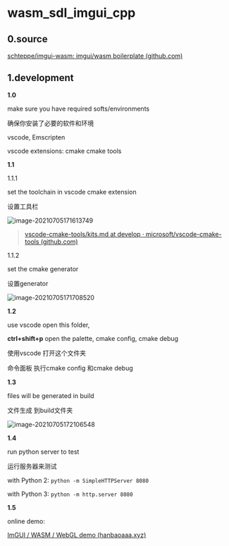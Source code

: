 # wasm_sdl_imgui_cpp

## 0.source

[schteppe/imgui-wasm: imgui/wasm boilerplate (github.com)](https://github.com/schteppe/imgui-wasm)

## 1.development

**1.0**

make sure you have required softs/environments

确保你安装了必要的软件和环境

vscode, Emscripten

vscode extensions: cmake cmake tools

**1.1**

1.1.1

set the toolchain in vscode cmake extension

设置工具栏

![image-20210705171613749](https://hanbaoaaa.xyz/tuchuang/images/2021/07/05/image-20210705171613749.png)

> [vscode-cmake-tools/kits.md at develop · microsoft/vscode-cmake-tools (github.com)](https://github.com/microsoft/vscode-cmake-tools/blob/develop/docs/kits.md)

1.1.2

set the cmake generator

设置generator

![image-20210705171708520](https://hanbaoaaa.xyz/tuchuang/images/2021/07/05/image-20210705171708520.png)

**1.2**

use vscode open this folder,

**ctrl+shift+p**  open the palette, cmake config, cmake debug

使用vscode 打开这个文件夹

命令面板 执行cmake config 和cmake debug

**1.3** 

files will be generated in build

文件生成 到build文件夹

![image-20210705172106548](https://hanbaoaaa.xyz/tuchuang/images/2021/07/05/image-20210705172106548.png)

**1.4**

run python server to test

运行服务器来测试

with Python 2: ```python -m SimpleHTTPServer 8080```

with Python 3: ```python -m http.server 8080```

**1.5**

online demo:

[ImGUI / WASM / WebGL demo (hanbaoaaa.xyz)](https://hanbaoaaa.xyz/apps/WasmDemo/)

